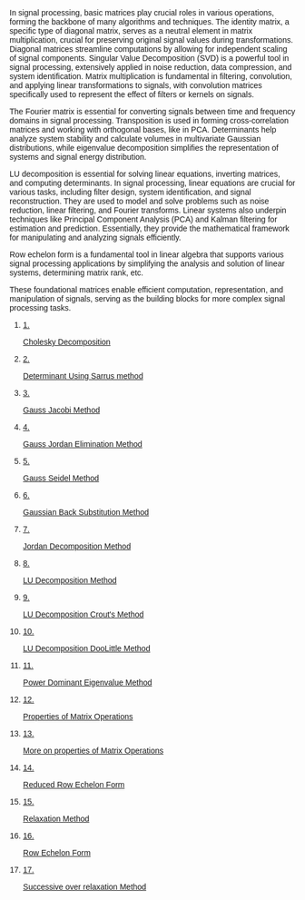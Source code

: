 <!DOCTYPE html>
<html lang="en">
<head>
  <meta charset="UTF-8">
  <meta name="viewport" content="width=device-width, initial-scale=1.0">
  <link href="https://cdn.jsdelivr.net/npm/tailwindcss@2.2.19/dist/tailwind.min.css" rel="stylesheet">
</head>
<body>
      <div class="px-6 pb-6 flex-1">
        <div
          class="w-full text-[#007bff] font-normal text-[19.2px]"
          style="font-family: Raleway, sans-serif"
        ><p>In signal processing, basic matrices play crucial roles in various operations, forming the backbone of many algorithms and techniques. The identity matrix, a specific type of diagonal matrix, serves as a neutral element in matrix multiplication, crucial for preserving original signal values during transformations. Diagonal matrices streamline computations by allowing for independent scaling of signal components. Singular Value Decomposition (SVD) is a powerful tool in signal processing, extensively applied in noise reduction, data compression, and system identification. Matrix multiplication is fundamental in filtering, convolution, and applying linear transformations to signals, with convolution matrices specifically used to represent the effect of filters or kernels on signals.</p>
        <p>The Fourier matrix is essential for converting signals between time and frequency domains in signal processing. Transposition is used in forming cross-correlation matrices and working with orthogonal bases, like in PCA. Determinants help analyze system stability and calculate volumes in multivariate Gaussian distributions, while eigenvalue decomposition simplifies the representation of systems and signal energy distribution.</p>
        <p>LU decomposition is essential for solving linear equations, inverting matrices, and computing determinants. In signal processing, linear equations are crucial for various tasks, including filter design, system identification, and signal reconstruction. They are used to model and solve problems such as noise reduction, linear filtering, and Fourier transforms. Linear systems also underpin techniques like Principal Component Analysis (PCA) and Kalman filtering for estimation and prediction. Essentially, they provide the mathematical framework for manipulating and analyzing signals efficiently.</p>
        <p>Row echelon form is a fundamental tool in linear algebra that supports various signal processing applications by simplifying the analysis and solution of linear systems, determining matrix rank, etc.</p>
        <p>These foundational matrices enable efficient computation, representation, and manipulation of signals, serving as the building blocks for more complex signal processing tasks.</p>
        </div></div>
      <div class="px-6 pb-6 flex-1">
        <div
          class="w-full text-[#007bff] font-normal text-[19.2px]"
          style="font-family: Raleway, sans-serif"
        >
          <ol class="mb-4 pl-4">
            <li>
              <a href="./theory/cholesky_decomposition.html">
                <div class="flex">
                  <span class="text-black mr-4">1.</span>
                  <p class="hover:text-[#3e6389] hover:underline">
                    Cholesky Decomposition
                  </p>
                </div>
              </a>
            </li>
            <li>
              <a href="./theory/Determinant_using_Sarrus.html">
                <div class="flex">
                  <span class="text-black mr-4">2.</span>
                  <p class="hover:text-[#3e6389] hover:underline">
                    Determinant Using Sarrus method
                  </p>
                </div>
              </a>
            </li>
            <li>
              <a href="./theory/Gauss_Jacobi.html">
                <div class="flex">
                  <span class="text-black mr-4">3.</span>
                  <p class="hover:text-[#3e6389] hover:underline">
                    Gauss Jacobi Method
                  </p>
                </div>
              </a>
            </li>
            <li>
              <a href="./theory/Gauss_Jordan_Elimination.html">
                <div class="flex">
                  <span class="text-black mr-4">4.</span>
                  <p class="hover:text-[#3e6389] hover:underline">
                    Gauss Jordan Elimination Method
                  </p>
                </div>
              </a>
            </li>
            <li>
              <a href="./theory/Gauss_Seidel_Method.html">
                <div class="flex">
                  <span class="text-black mr-4">5.</span>
                  <p class="hover:text-[#3e6389] hover:underline">
                    Gauss Seidel Method
                  </p>
                </div>
              </a>
            </li>
            <li>
              <a href="./theory/Gaussian_Back_Substitution.html">
                <div class="flex">
                  <span class="text-black mr-4">6.</span>
                  <p class="hover:text-[#3e6389] hover:underline">
                    Gaussian Back Substitution Method
                  </p>
                </div>
              </a>
            </li>
            <li>
              <a href="./theory/Jordan_Decomposition.html">
                <div class="flex">
                  <span class="text-black mr-4">7.</span>
                  <p class="hover:text-[#3e6389] hover:underline">
                    Jordan Decomposition Method
                  </p>
                </div>
              </a>
            </li>
            <li>
              <a href="./theory/LU_Decomposition.html">
                <div class="flex">
                  <span class="text-black mr-4">8.</span>
                  <p class="hover:text-[#3e6389] hover:underline">
                    LU Decomposition Method
                  </p>
                </div>
              </a>
            </li>
            <li>
              <a href="./theory/LU_Decomposition_Crout.html">
                <div class="flex">
                  <span class="text-black mr-4">9.</span>
                  <p class="hover:text-[#3e6389] hover:underline">
                    LU Decomposition Crout's Method
                  </p>
                </div>
              </a>
            </li>
            <li>
              <a href="./theory/LU_Decomposition_Doolittle.html">
                <div class="flex">
                  <span class="text-black mr-4">10.</span>
                  <p class="hover:text-[#3e6389] hover:underline">
                    LU Decomposition DooLittle Method
                  </p>
                </div>
              </a>
            </li>
            <li>
              <a href="./theory/power_method_dominant_eigenvalue.html">
                <div class="flex">
                  <span class="text-black mr-4">11.</span>
                  <p class="hover:text-[#3e6389] hover:underline">
                    Power Dominant Eigenvalue Method
                  </p>
                </div>
              </a>
            </li>
            <li>
              <a href="./theory/Properties_of_Matrix_Operations1.html">
                <div class="flex">
                  <span class="text-black mr-4">12.</span>
                  <p class="hover:text-[#3e6389] hover:underline">
                    Properties of Matrix Operations
                  </p>
                </div>
              </a>
            </li>
                        <li>
              <a href="./theory/Properties_of_Matrix_Operations.html">
                <div class="flex">
                  <span class="text-black mr-4">13.</span>
                  <p class="hover:text-[#3e6389] hover:underline">
                     More on properties of Matrix Operations
                  </p>
                </div>
              </a>
            </li>
            <li>
              <a href="./theory/Reduced_Row_Echelon_Form.html">
                <div class="flex">
                  <span class="text-black mr-4">14.</span>
                  <p class="hover:text-[#3e6389] hover:underline">
                    Reduced Row Echelon Form
                  </p>
                </div>
              </a>
            </li>
            <li>
              <a href="./theory/Relaxation_Method.html">
                <div class="flex">
                  <span class="text-black mr-4">15.</span>
                  <p class="hover:text-[#3e6389] hover:underline">
                    Relaxation Method
                  </p>
                </div>
              </a>
            </li>
            <li>
              <a href="./theory/Row_Echelon_Form.html">
                <div class="flex">
                  <span class="text-black mr-4">16.</span>
                  <p class="hover:text-[#3e6389] hover:underline">
                    Row Echelon Form
                  </p>
                </div>
              </a>
            </li>
            <li>
              <a href="./theory/successive_over_relaxation_method.html">
                <div class="flex">
                  <span class="text-black mr-4">17.</span>
                  <p class="hover:text-[#3e6389] hover:underline">
                    Successive over relaxation Method
                  </p>
                </div>
              </a>
            </li>
          </ol>
        </div>
      </div>

</body>
</html>
